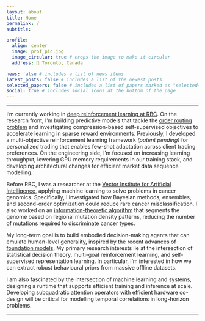 ```yaml
---
layout: about
title: Home
permalink: /
subtitle:

profile:
  align: center
  image: prof_pic.jpg
  image_circular: true # crops the image to make it circular
  address: 📍 Toronto, Canada

news: false # includes a list of news items
latest_posts: false # includes a list of the newest posts
selected_papers: false # includes a list of papers marked as "selected={true}"
social: true # includes social icons at the bottom of the page
---
```


<hr>

I’m currently working in [deep reinforcement learning at RBC](https://www.rbccm.com/en/expertise/electronic-trading/ai-trading.page). 
On the research front, I’m building predictive models that tackle the [order routing problem](https://en.wikipedia.org/wiki/Smart_order_routing) and investigating compression-based self-supervised objectives to accelerate learning in sparse reward environments. 
Previously, I developed a multi-objective reinforcement learning framework *(patent pending)* for personalized trading that enables few-shot adaptation across client trading preferences. 
On the engineering side, I’m focused on increasing learning throughput, lowering GPU memory requirements in our training stack, and developing architectural changes for efficient market data sequence modelling.

Before RBC, I was a researcher at the [Vector Institute for Artificial Intelligence](https://vectorinstitute.ai/), applying machine learning to solve problems in cancer genomics. 
Specifically, I investigated how Bayesian methods, ensembles, and second-order optimization could reduce rare cancer misclassification. 
I also worked on an [information-theoretic algorithm](https://pubmed.ncbi.nlm.nih.gov/31797603/) that segments the genome based on regional mutation density patterns, reducing the number of mutations required to discriminate cancer types.

My long-term goal is to build embodied decision-making agents that can emulate human-level generality, inspired by the recent advances of [foundation models](https://blogs.nvidia.com/blog/2023/03/13/what-are-foundation-models/). 
My primary research interests lie at the intersection of statistical decision theory, multi-goal reinforcement learning, and self-supervised representation learning. 
In particular, I’m interested in how we can extract robust behavioural priors from massive offline datasets.

I am also fascinated by the intersection of machine learning and systems, designing a runtime that supports efficient training and inference at scale.
Developing subquadratic attention operators with efficient hardware co-design will be critical for modelling temporal correlations in long-horizon problems.

<hr>
